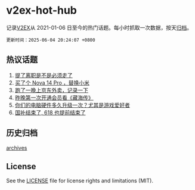 # v2ex-hot-hub

 记录[V2EX](https://www.v2ex.com/)从 2021-01-06 日至今的热门话题。每小时抓取一次数据，按天[归档](archives)。

`更新时间：2025-06-04 20:24:07 +0800`

## 热议话题

1. [提了离职是不是必须走了](https://www.v2ex.com/t/1136218)
1. [买了个 Nova 14 Pro ，替换小米](https://www.v2ex.com/t/1136228)
1. [跑了一晚上京东外卖，记录一下](https://www.v2ex.com/t/1136194)
1. [昨晚第一次开通会员看《藏海传》](https://www.v2ex.com/t/1136205)
1. [你们的电脑硬件多久升级一次？尤其是游戏爱好者](https://www.v2ex.com/t/1136229)
1. [国补结束了, 618 也提前结束了](https://www.v2ex.com/t/1136202)

## 历史归档

[archives](archives)

## License

See the [LICENSE](LICENSE) file for license rights and limitations (MIT).
